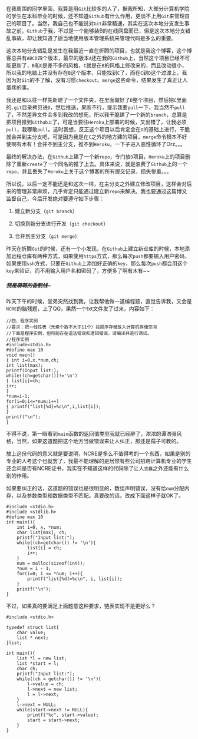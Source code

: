 在我周围的同学里面，我算是用```Git```比较多的人了，据我所知，大部分计算机学院的学生在本科毕业的时候，还不知道```Github```有什么作用，更谈不上用```Git```来管理自己的项目了。当然，我自己也不能说对```Git```非常精通，其实在这次本地分支发生事故之前，```Github```于我，不过是一个能够装B的在线网盘而已，但是这次本地分支错乱事故，却让我知道了适当地使用版本管理系统来管理代码是多么的重要。  

这次本地分支错乱是发生在我最近一直在折腾的项目，也就是我这个博客，这个博客总共有```ABCD```四个版本，最早的版本```A```还在我的```Github```上，当然这个项目已经不可能更新了，```B```和```C```是差不多的风格，```C```就是在```B```的风格上修改来的，而且改动很小，所以我的电脑上并没有存在```B```这个版本，只能找到```C```了，而在```C```到```D```这个过渡上，我因为对```Git```的不了解，没有习惯```checkout```、```merge```这些命令，结果发生了真正让人蛋疼的事。  

我还是和以往一样先新建了一个文件夹，在里面做好了```D```整个项目，然后把```C```里面的```.git```目录拷贝进```D```，然后推送，果断不行，提示我要```pull```一下，我当然不```pull```了，不然差异文件会多到我改的想死，所以我干脆建了一个新的```branch```，总算是把项目推到```Github上```了，可是当要往```Heroku```上部署的时候，又出错了，让我必须```pull```，我哪敢```pull```。这时我想，反正这个项目以后肯定会在```D```的基础上进行，干脆就合并到主分支吧，可是因为我是在```C```之外的地方建的项目，```merge```命令根本不好使啊有木有！合并不到主分支，推不到```Heroku```，一下子进入恶性循环了Orz。。。  

最终的解决办法，在```Github```上建了一个新```repo```，专门放```D```项目，```Heroku```上的项目删除了重新```create```了一个同名的推了上去。具体来说，就是浪费了```Github```上的一个```repo```，并且丢失了```Heroku```上关于这个博客的所有提交记录，损失惨重。。。  

所以说，以后一定不能还是和这次一样，在主分支之外建立修改项目，这样会对后来的管理非常麻烦，几乎肯定只能通过建立新```repo```来解决。我也要通过这篇博文监督自己，今后开发绝对要遵守如下步骤：  

1. 建立新分支（```git branch```）  

2. 切换到新分支进行开发（```git checkout```）  

3. 合并到主分支（```git merge```）  

昨天在折腾```Git```的时候，还有一个小发现，在```Github```上建立新仓库的时候，本地添加远程仓库有两种方式，如果使用```https```方式，那么每次```push```都要输入用户密码，如果使用```ssh```方式，只要在```Github```上添加好正确的```key```，那么每次```push```都会用这个```key```来验证，而不用输入用户名和密码了，方便多了啊有木有~~

##### ~~~~~~~~~~~~我是萌萌的昏割线~~~~~~~~~~~~~  

昨天下午的时候，堂弟突然找到我，让我帮他做一道编程题，直觉告诉我，又会是```NCRE```的脑残题，上了QQ，果然一个txt文件发了过来，内容如下：  

    //四、程序实例
    //要求：把一线性表（元素个数不大于11个）按顺序存储放入计算机存储空间
    //下面是程序实例，但可能存在语法错误和逻辑错误，请编译并进行调试。
    //程序实例
    #include<stdio.h>
    #define max 10
    void main()
    { int i=0,x,*num,ch;
    int list(max);
    printf(Input list:);
    while((ch=getchar())!='\n')
    { list[i]=ch;
    i++;
    }
    *num=i-1;
    for(i=0;i<=*num;i++)
    { printf("list[%d]=%c\n",i,list[i]);
    }
    printf("\n");
    }

不得不说，第一眼看到```main```函数的返回值类型我就已经醉了，浓浓的谭浩强风格，当然，如果这道题把这个地方当做错误来让人纠正，那还是孺子可教的。  

放上这份代码的意义就是要说明，NCRE是多么不值得考的一个东西，如果是别的专业的人考这个也就罢了，我最不能理解的是居然有些公司招聘计算机专业的学生还会问是否有NCRE证书，我实在不知道这样的代码除了让人```变蠢```之外还能有什么别的作用。

如果要纠正的话，这道题的错误也是很明显的，数组声明错误，没有给```num```分配内存，以及参数类型和数据类型不匹配。真要改的话，改成下面这样子就OK了。

    #include <stdio.h>
    #include <stdlib.h>
    #define max 10
    int main(){ 
        int i=0, x, *num;
        char list[max], ch;
        printf("Input list:");
        while((ch=getchar()) != '\n'){
            list[i] = ch;
            i++;
        }
        num = malloc(sizeof(int));
        *num = i - 1;
        for(i=0; i <= *num; i++){
            printf("list[%d]=%c\n", i, list[i]);
        }
        printf("\n");
    }  
	
不过，如果真的要满足上面题意这种要求，链表实现不是更好么？  

    #include <stdio.h>
    
    typedef struct list{
        char value;
        list * next;
    }list;
    
    int main(){ 
        list *l = new list;
        list *start = l;
        char ch;
        printf("Input list:");
        while((ch = getchar()) != '\n'){ 
            l->value = ch;
            l->next = new list;
            l = l->next;
        }
        l->next = NULL;
        while(start->next != NULL){
            printf("%c", start->value);
            start = start->next;
        }
    }